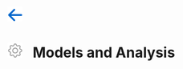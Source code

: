 [<img src="https://github.com/ryayoung/icons/blob/main/svg/arrow.left.blue.svg" height="30"/>](https://github.com/bia-capstone/crime)

# <img src="https://github.com/ryayoung/icons/blob/main/svg/gear.svg" height="30"/> &nbsp; Models and Analysis

